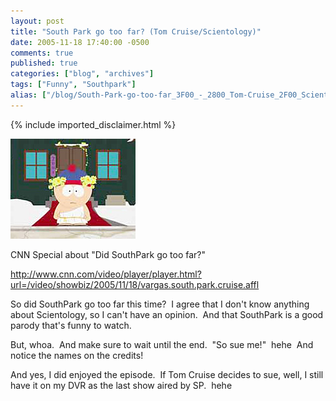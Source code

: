 ```yaml
---
layout: post
title: "South Park go too far? (Tom Cruise/Scientology)"
date: 2005-11-18 17:40:00 -0500
comments: true
published: true
categories: ["blog", "archives"]
tags: ["Funny", "Southpark"]
alias: ["/blog/South-Park-go-too-far_3F00_-_2800_Tom-Cruise_2F00_Scientology_2900_.aspx", "/blog/south-park-go-too-far_3f00_-_2800_tom-cruise_2f00_scientology_2900_.aspx"]
---
```

<!-- more -->

{% include imported_disclaimer.html %}

<p><img src="/blog/archives/images/south-park-gone-too-far.jpg" /></p><p>CNN Special about &quot;Did SouthPark go too far?&quot;</p><p><a href="http://www.cnn.com/video/player/player.html?url=/video/showbiz/2005/11/18/vargas.south.park.cruise.affl">http://www.cnn.com/video/player/player.html?url=/video/showbiz/2005/11/18/vargas.south.park.cruise.affl</a></p><p>So did SouthPark go too far this time?&nbsp; I agree that I don&#39;t know anything about Scientology, so I can&#39;t have an opinion.&nbsp; And that SouthPark is a good parody that&#39;s funny to watch.</p><p>But, whoa.&nbsp; And make sure to wait until the end.&nbsp; &quot;So sue me!&quot;&nbsp; hehe&nbsp; And notice the names on the credits!</p><p>And yes,&nbsp;I did enjoyed the episode.&nbsp; If Tom Cruise decides to sue, well, I still have it on my DVR as the last show aired by SP.&nbsp; hehe</p><p>&nbsp;</p>
